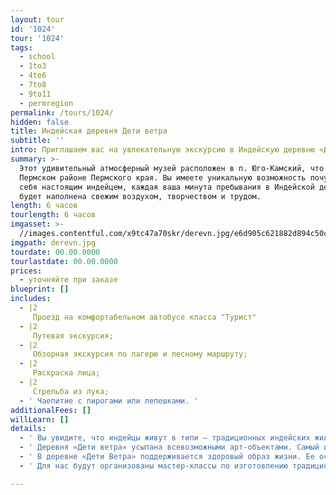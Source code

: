 ```yaml
---
layout: tour
id: '1024'
tour: '1024'
tags:
  - school
  - 1to3
  - 4to6
  - 7to8
  - 9to11
  - permregion
permalink: /tours/1024/
hidden: false
title: Индейская деревня Дети ветра
subtitle: ''
intro: Приглашаем вас на увлекательную экскурсию в Индейскую деревню «Дети ветра».
summary: >-
  Этот удивительный атмосферный музей расположен в п. Юго-Камский, что в
  Пермском районе Пермского края. Вы имеете уникальную возможность почувствовать
  себя настоящим индейцем, каждая ваша минута пребывания в Индейской деревне
  будет наполнена свежим воздухом, творчеством и трудом.
length: 6 часов
tourlength: 6 часов
imgasset: >-
  //images.contentful.com/x9tc47a70skr/derevn.jpg/e6d905c621882d894c50c02752f3178e/derevn.jpg
imgpath: derevn.jpg
tourdate: 00.00.0000
tourlastdate: 00.00.0000
prices:
  - уточняйте при заказе
blueprint: []
includes:
  - |2
     Проезд на комфортабельном автобусе класса "Турист" 
  - |2
     Путевая экскурсия; 
  - |2
     Обзорная экскурсия по лагерю и лесному маршруту; 
  - |2
     Раскраска лица; 
  - |2
     Стрельба из лука; 
  - ' Чаепитие с пирогами или лепешками. '
additionalFees: []
willLearn: []
details:
  - ' Вы увидите, что индейцы живут в типи – традиционных индейских жилищах. Для детей устроены небольшие вигвамы, а посередине деревни стоит главный шатер. Стоит заметить, что настоящий типи собирается без гвоздей, он состоит из брусьев, ткани, веревок, шишек. Конусовидное сооружение женщина из племени индейцев должна собирать за полчаса. Считается, что мужчина-индеец не должен заниматься такими «глупостями», как сборка типи или вигвама. Внутренне пространство типи довольно просторно, правильно разведенный очаг способен держать тепло в доме продолжительно долго. Инипи – традиционная индейская баня, очищение в ней скорее духовное, чем «физическое». '
  - ' Деревня «Дети ветра» усыпана всевозможными арт-объектами. Самый интересный из них – солнечные часы. Чтобы узнать время, нужно встать в центр «на пятачок» и определить значение по тени. Временные отрезки обозначаются пенечками, которые украшены индейскими рунами, символизирующими дом, воду, воздух и пр. Коммуникации не обошли стороной индейскую деревню XXI века. Питьевая вода подается по деревянному водопроводу в виде выдолбленных желобов. Его начало берется с ручья на возвышенности. '
  - ' В деревне «Дети Ветра» поддерживается здоровый образ жизни. Ее основатели используют природные ресурсы, улучшают окружающую среду, не употребляют «огненную воду» (алкоголь). Здесь запрещается сквернословить и вести себя агрессивно. При этом здесь пользуются современными гаджетами, а 3G в этом месте «уверенный», ведь от работы и забот никуда не деться. '
  - ' Для нас будут организованы мастер-классы по изготовлению традиционных для индейцев предметов обихода или сувениров. Для этого используется дерево и глина. Любой желающий может пострелять из лука, попробовать себя в ремесле, пометать ножи. Самым смелым раскрасят лицо. В конце экскурсионной программы вас ожидает чаепитие с традиционными индейскими лепешками и пирогами. '

---
```

